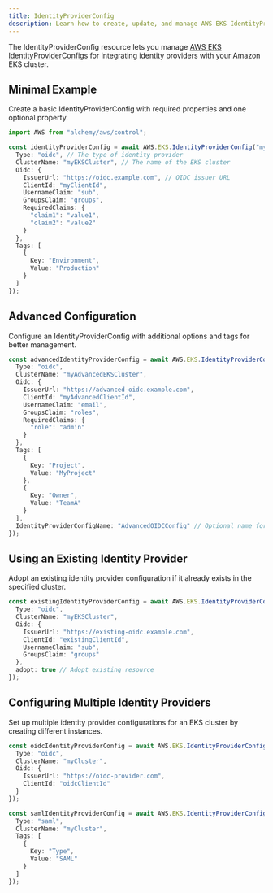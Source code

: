 ```yaml
---
title: IdentityProviderConfig
description: Learn how to create, update, and manage AWS EKS IdentityProviderConfigs using Alchemy Cloud Control.
---
```


The IdentityProviderConfig resource lets you manage [AWS EKS IdentityProviderConfigs](https://docs.aws.amazon.com/eks/latest/userguide/) for integrating identity providers with your Amazon EKS cluster.

## Minimal Example

Create a basic IdentityProviderConfig with required properties and one optional property.

```ts
import AWS from "alchemy/aws/control";

const identityProviderConfig = await AWS.EKS.IdentityProviderConfig("myIdentityProviderConfig", {
  Type: "oidc", // The type of identity provider
  ClusterName: "myEKSCluster", // The name of the EKS cluster
  Oidc: {
    IssuerUrl: "https://oidc.example.com", // OIDC issuer URL
    ClientId: "myClientId",
    UsernameClaim: "sub",
    GroupsClaim: "groups",
    RequiredClaims: {
      "claim1": "value1",
      "claim2": "value2"
    }
  },
  Tags: [
    {
      Key: "Environment",
      Value: "Production"
    }
  ]
});
```

## Advanced Configuration

Configure an IdentityProviderConfig with additional options and tags for better management.

```ts
const advancedIdentityProviderConfig = await AWS.EKS.IdentityProviderConfig("advancedIdentityProviderConfig", {
  Type: "oidc",
  ClusterName: "myAdvancedEKSCluster",
  Oidc: {
    IssuerUrl: "https://advanced-oidc.example.com",
    ClientId: "myAdvancedClientId",
    UsernameClaim: "email",
    GroupsClaim: "roles",
    RequiredClaims: {
      "role": "admin"
    }
  },
  Tags: [
    {
      Key: "Project",
      Value: "MyProject"
    },
    {
      Key: "Owner",
      Value: "TeamA"
    }
  ],
  IdentityProviderConfigName: "AdvancedOIDCConfig" // Optional name for the identity provider config
});
```

## Using an Existing Identity Provider

Adopt an existing identity provider configuration if it already exists in the specified cluster.

```ts
const existingIdentityProviderConfig = await AWS.EKS.IdentityProviderConfig("existingIdentityProviderConfig", {
  Type: "oidc",
  ClusterName: "myEKSCluster",
  Oidc: {
    IssuerUrl: "https://existing-oidc.example.com",
    ClientId: "existingClientId",
    UsernameClaim: "sub",
    GroupsClaim: "groups"
  },
  adopt: true // Adopt existing resource
});
```

## Configuring Multiple Identity Providers

Set up multiple identity provider configurations for an EKS cluster by creating different instances.

```ts
const oidcIdentityProviderConfig = await AWS.EKS.IdentityProviderConfig("oidcIdentityProviderConfig", {
  Type: "oidc",
  ClusterName: "myCluster",
  Oidc: {
    IssuerUrl: "https://oidc-provider.com",
    ClientId: "oidcClientId"
  }
});

const samlIdentityProviderConfig = await AWS.EKS.IdentityProviderConfig("samlIdentityProviderConfig", {
  Type: "saml",
  ClusterName: "myCluster",
  Tags: [
    {
      Key: "Type",
      Value: "SAML"
    }
  ]
});
```